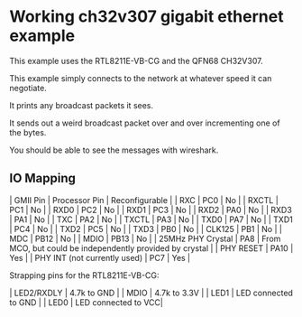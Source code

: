 # Working ch32v307 gigabit ethernet example

This example uses the RTL8211E-VB-CG and the QFN68 CH32V307.

This example simply connects to the network at whatever speed it can negotiate.

It prints any broadcast packets it sees. 

It sends out a weird broadcast packet over and over incrementing one of the bytes.

You should be able to see the messages with wireshark.

## IO Mapping

| GMII Pin | Processor Pin | Reconfigurable |
| RXC | PC0 | No |
| RXCTL | PC1 | No |
| RXD0 | PC2 | No |
| RXD1 | PC3 | No |
| RXD2 | PA0 | No |
| RXD3 | PA1 | No |
| TXC | PA2 | No |
| TXCTL | PA3 | No |
| TXD0 | PA7 | No |
| TXD1 | PC4 | No |
| TXD2 | PC5 | No |
| TXD3 | PB0 | No |
| CLK125 | PB1 | No |
| MDC | PB12 | No |
| MDIO | PB13 | No |
| 25MHz PHY Crystal | PA8 | From MCO, but could be independently provided by crystal |
| PHY RESET | PA10 | Yes |
| PHY INT (not currently used) | PC7 | Yes |

Strapping pins for the RTL8211E-VB-CG:

| LED2/RXDLY | 4.7k to GND |
| MDIO | 4.7k to 3.3V |
| LED1 | LED connected to GND |
| LED0 | LED connected to VCC| 

